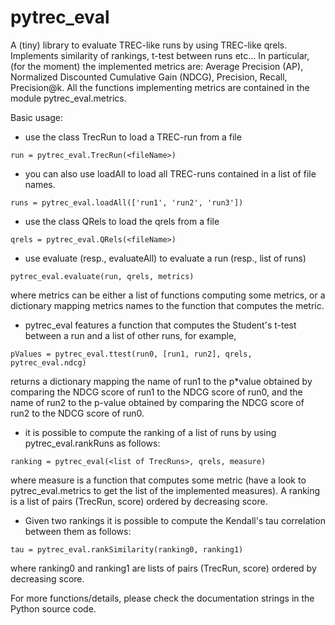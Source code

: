 pytrec_eval
===========

A (tiny) library to evaluate TREC-like runs by using TREC-like qrels. Implements similarity of rankings, t-test between runs etc…
In particular, (for the moment) the implemented metrics are: Average Precision (AP), Normalized Discounted Cumulative Gain (NDCG), Precision, Recall, Precision@k.
All the functions implementing metrics are contained in the module pytrec_eval.metrics.

Basic usage:

* use the class TrecRun to load a TREC-run from a file

`run = pytrec_eval.TrecRun(<fileName>)`


* you can also use loadAll to load all TREC-runs contained in a list of file names.

`runs = pytrec_eval.loadAll(['run1', 'run2', 'run3'])`


* use the class QRels to load the qrels from a file

`qrels = pytrec_eval.QRels(<fileName>)`


* use evaluate (resp., evaluateAll) to evaluate a run (resp., list of runs)

`pytrec_eval.evaluate(run, qrels, metrics)`

where metrics can be either a list of functions computing some metrics, or a dictionary mapping metrics names to the function that computes the metric.


* pytrec_eval features a function that computes the Student's t-test between a run and a list of other runs, for example, 

`pValues = pytrec_eval.ttest(run0, [run1, run2], qrels, pytrec_eval.ndcg)`

returns a dictionary mapping the name of run1 to the p*value obtained by comparing the NDCG score of run1 to the NDCG score of run0, and the name of run2 to the p-value obtained by comparing the NDCG score of run2 to the NDCG score of run0. 


* it is possible to compute the ranking of a list of runs by using pytrec_eval.rankRuns as follows:

`ranking = pytrec_eval(<list of TrecRuns>, qrels, measure)`

where measure is a function that computes some metric (have a look to pytrec_eval.metrics to get the list of the implemented measures). 
A ranking is a list of pairs (TrecRun, score) ordered by decreasing score.


* Given two rankings it is possible to compute the Kendall's tau correlation between them as follows:

`tau = pytrec_eval.rankSimilarity(ranking0, ranking1)`

where ranking0 and ranking1 are lists of pairs (TrecRun, score) ordered by decreasing score.

For more functions/details, please check the documentation strings in the Python source code. 
